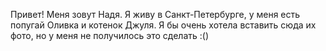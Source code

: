 Привет!
Меня зовут Надя. 
Я живу в Санкт-Петербурге, у меня есть попугай Оливка и котенок Джуля.
Я бы очень хотела вставить сюда их фото, но у меня не получилось это сделать :()

